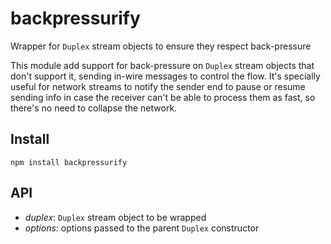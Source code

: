 # backpressurify

Wrapper for `Duplex` stream objects to ensure they respect back-pressure

This module add support for back-pressure on `Duplex` stream objects that don't
support it, sending in-wire messages to control the flow. It's specially useful
for network streams to notify the sender end to pause or resume sending info in
case the receiver can't be able to process them as fast, so there's no need to
collapse the network.


## Install

```
npm install backpressurify
```

## API

- *duplex*: `Duplex` stream object to be wrapped
- *options*: options passed to the parent `Duplex` constructor
